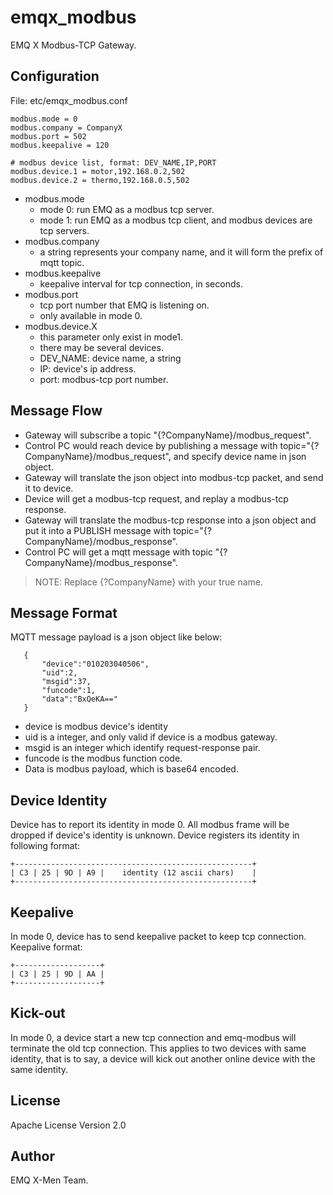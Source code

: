 
emqx_modbus
===========

EMQ X Modbus-TCP Gateway.

Configuration
-------------

File: etc/emqx_modbus.conf

```
modbus.mode = 0
modbus.company = CompanyX
modbus.port = 502
modbus.keepalive = 120

# modbus device list, format: DEV_NAME,IP,PORT
modbus.device.1 = motor,192.168.0.2,502
modbus.device.2 = thermo,192.168.0.5,502
```
- modbus.mode
  + mode 0: run EMQ as a modbus tcp server.
  + mode 1: run EMQ as a modbus tcp client, and modbus devices are tcp servers.
- modbus.company
  + a string represents your company name, and it will form the prefix of mqtt topic.
- modbus.keepalive
  + keepalive interval for tcp connection, in seconds.
- modbus.port
  + tcp port number that EMQ is listening on.
  + only available in mode 0.
- modbus.device.X
  + this parameter only exist in mode1.
  + there may be several devices.
  + DEV_NAME: device name, a string
  + IP: device's ip address.
  + port: modbus-tcp port number.
  
Message Flow
------------

* Gateway will subscribe a topic "{?CompanyName}/modbus_request".
* Control PC would reach device by publishing a message with topic="{?CompanyName}/modbus_request", and specify device name in json object.
* Gateway will translate the json object into modbus-tcp packet, and send it to device.
* Device will get a modbus-tcp request, and replay a modbus-tcp response.
* Gateway will translate the modbus-tcp response into a json object and put it into a PUBLISH message with topic="{?CompanyName}/modbus_response".
* Control PC will get a mqtt message with topic "{?CompanyName}/modbus_response".
> NOTE: Replace {?CompanyName} with your true name.

Message Format
--------------

MQTT message payload is a json object like below:

```
   {
       "device":"010203040506",
       "uid":2,
       "msgid":37,
       "funcode":1,
       "data":"BxQeKA=="
   }
```

* device is modbus device's identity
* uid is a integer, and only valid if device is a modbus gateway.
* msgid is an integer which identify request-response pair.
* funcode is the modbus function code.
* Data is modbus payload, which is base64 encoded.


Device Identity
--------------
Device has to report its identity in mode 0. All modbus frame will be dropped if device's identity is unknown. Device registers its identity in following format:
```
+-----------------------------------------------------+
| C3 | 25 | 9D | A9 |    identity (12 ascii chars)    |
+-----------------------------------------------------+
```

Keepalive
--------------
In mode 0, device has to send keepalive packet to keep tcp connection. Keepalive format:
```
+-------------------+
| C3 | 25 | 9D | AA |
+-------------------+
```


Kick-out
--------------
In mode 0, a device start a new tcp connection and emq-modbus will terminate the old tcp connection. This applies to two devices with same identity, that is to say, a device will kick out another online device with the same identity.

License
-------

Apache License Version 2.0

Author
------

EMQ X-Men Team.

